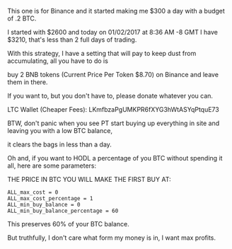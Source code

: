  This one is for Binance and it started making me $300 a day with a budget of .2 BTC.
 
 I started with $2600 and today on 01/02/2017 at 8:36 AM -8 GMT I have $3210, that's less than 2 full days of trading.
 
 With this strategy, I have a setting that will pay to keep dust from accumulating, all you have to do is
 
 buy 2 BNB tokens (Current Price Per Token $8.70) on Binance and leave them in there.
 
 If you want to, but you don't have to, please donate whatever you can.
 
 LTC Wallet (Cheaper Fees): LKmfbzaPgUMKPR6fXYG3hWtASYqPtquE73
 
 BTW, don't panic when you see PT start buying up everything in site and leaving you with a low BTC balance,
 
 it clears the bags in less than a day.
 
 Oh and, if you want to HODL a percentage of you BTC without spending it all, here are some parameters:
 
 THE PRICE IN BTC YOU WILL MAKE THE FIRST BUY AT:
 
    ALL_max_cost = 0 
    ALL_max_cost_percentage = 1 
    ALL_min_buy_balance = 0 
    ALL_min_buy_balance_percentage = 60
 
 This preserves 60% of your BTC balance.
 
 But truthfully, I don't care what form my money is in, I want max profits.
